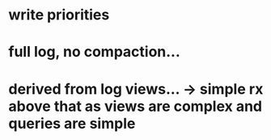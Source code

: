 # write priorities

# full log, no compaction...

# derived from log views... -> simple rx above that as views are complex and queries are simple